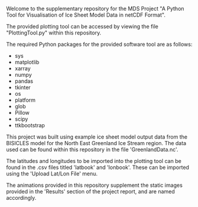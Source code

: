 Welcome to the supplementary repository for the MDS Project "A Python Tool for Visualisation of Ice Sheet Model Data in netCDF Format".

The provided plotting tool can be accessed by viewing the file "PlottingTool.py" within this repository.

The required Python packages for the provided software tool are as follows:
* sys
* matplotlib
* xarray
* numpy
* pandas
* tkinter
* os
* platform
* glob
* Pillow
* scipy
* ttkbootstrap

This project was built using example ice sheet model output data from the BISICLES model for the North East Greenland Ice Stream region. The data used can be found within this repository in the file
'GreenlandData.nc'.

The latitudes and longitudes to be imported into the plotting tool can be found in the .csv files titled 'latbook' and 'lonbook'. These can be imported using the 'Upload Lat/Lon File' menu.

The animations provided in this repository supplement the static images provided in the 'Results' section of the project report, and are named accordingly. 

